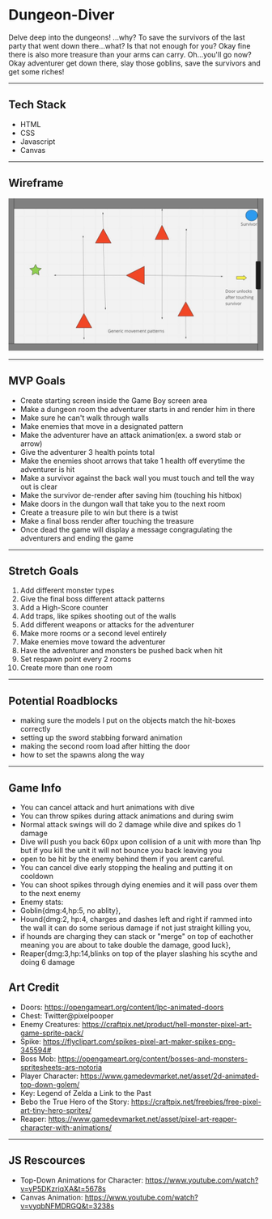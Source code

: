 # Dungeon-Diver

Delve deep into the dungeons! ...why? To save the survivors of the last party that went down there...what? Is that not enough for you? Okay fine there is also more treasure than your arms can carry. Oh...you'll go now? Okay adventurer get down there, slay those goblins, save the survivors and get some riches!

---

## Tech Stack

- HTML
- CSS
- Javascript
- Canvas

---

## Wireframe

![Wireframe](./images/dungeon.JPG)

---

## MVP Goals

- Create starting screen inside the Game Boy screen area
- Make a dungeon room the adventurer starts in and render him in there
- Make sure he can't walk through walls
- Make enemies that move in a designated pattern
- Make the adventurer have an attack animation(ex. a sword stab or arrow)
- Give the adventurer 3 health points total
- Make the enemies shoot arrows that take 1 health off everytime the adventurer is hit
- Make a survivor against the back wall you must touch and tell the way out is clear
- Make the survivor de-render after saving him (touching his hitbox)
- Make doors in the dungon wall that take you to the next room
- Create a treasure pile to win but there is a twist
- Make a final boss render after touching the treasure
- Once dead the game will display a message congragulating the adventurers and ending the game

---

## Stretch Goals

1. Add different monster types
2. Give the final boss different attack patterns
3. Add a High-Score counter
4. Add traps, like spikes shooting out of the walls
5. Add different weapons or attacks for the adventurer
6. Make more rooms or a second level entirely
7. Make enemies move toward the adventurer
8. Have the adventurer and monsters be pushed back when hit
9. Set respawn point every 2 rooms
10. Create more than one room

---

## Potential Roadblocks

- making sure the models I put on the objects match the hit-boxes correctly
- setting up the sword stabbing forward animation
- making the second room load after hitting the door
- how to set the spawns along the way

---

## Game Info

- You can cancel attack and hurt animations with dive
- You can throw spikes during attack animations and during swim
- Normal attack swings will do 2 damage while dive and spikes do 1 damage
- Dive will push you back 60px upon collision of a unit with more than 1hp but if you kill the unit it will not bounce you back leaving you
- open to be hit by the enemy behind them if you arent careful.
- You can cancel dive early stopping the healing and putting it on cooldown
- You can shoot spikes through dying enemies and it will pass over them to the next enemy
- Enemy stats:
- Goblin{dmg:4,hp:5, no ablity},
- Hound{dmg:2, hp:4, charges and dashes left and right if rammed into the wall it can do some serious damage if not just straight killing you,
- if hounds are charging they can stack or "merge" on top of eachother meaning you are about to take double the damage, good luck},
- Reaper{dmg:3,hp:14,blinks on top of the player slashing his scythe and doing 6 damage

## Art Credit

- Doors: https://opengameart.org/content/lpc-animated-doors
- Chest: Twitter@pixelpooper
- Enemy Creatures: https://craftpix.net/product/hell-monster-pixel-art-game-sprite-pack/
- Spike: https://flyclipart.com/spikes-pixel-art-maker-spikes-png-345594#
- Boss Mob: https://opengameart.org/content/bosses-and-monsters-spritesheets-ars-notoria
- Player Character: https://www.gamedevmarket.net/asset/2d-animated-top-down-golem/
- Key: Legend of Zelda a Link to the Past
- Bebo the True Hero of the Story: https://craftpix.net/freebies/free-pixel-art-tiny-hero-sprites/
- Reaper: https://www.gamedevmarket.net/asset/pixel-art-reaper-character-with-animations/

---

## JS Rescources

- Top-Down Animations for Character: https://www.youtube.com/watch?v=yP5DKzriqXA&t=5678s
- Canvas Animation: https://www.youtube.com/watch?v=vyqbNFMDRGQ&t=3238s
